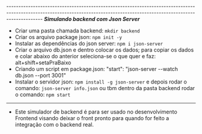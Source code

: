 
---------------------------------------------------------------------------------------------------------------------------------------------------------------------------                      ***Simulando backend com Json Server***
 - Criar uma pasta chamada backend: `mkdir backend`
 - Criar os arquivo package json: `npm init -y`
 - Instalar as dependências do json server: `npm i json-server`
 - Criar o arquivo db.json e dentro colocar os dados; para copiar os dados e colar abaixo do anterior seleciona-se o que quer e faz: alt+shift+setaPraBaixo
 - Criando um script em package.json:  "start": "json-server --watch db.json --port 3001"
 - Instalar o servidor json: `npm install -g json-server` e depois rodar o comando: `json-server info.json` ou tbm dentro da pasta backend rodar o comando: `npm start`
---------------------------------------------------------------------------------------------------------------------------------------------------------------------------
* Este simulador de backend é para ser usado no desenvolvimento Frontend visando deixar o front  pronto para quando for feito a integração com o backend real.

